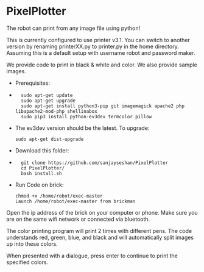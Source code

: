 # PixelPlotter

The robot can print from any image file using python!

This is currently configured to use printer v3.1. You can switch to another version by renaming printerXX.py to printer.py in the home directory. Assuming this is a default setup with username robot and password maker.

We provide code to print in black & white and color.
We also provide sample images.

*   Prerequisites:
*   
        sudo apt-get update
        sudo apt-get upgrade
        sudo apt-get install python3-pip git imagemagick apache2 php libapache2-mod-php shellinabox
        sudo pip3 install python-ev3dev termcolor pillow

*   The ev3dev version should be the latest. To upgrade:

        sudo apt-get dist-upgrade


*   Download this folder:
*   
        git clone https://github.com/sanjayseshan/PixelPlotter
        cd PixelPlotter/
        bash install.sh

*   Run Code on brick:
  
        chmod +x /home/robot/exec-master
        Launch /home/robot/exec-master from brickman


Open the ip address of the brick on your computer or phone. Make sure you are on the same wifi network or connected via bluetooth.
        
The color printing program will print 2 times with different pens. The code understands red, green, blue, and black and will automatically split images up into these colors.

When presented with a dialogue, press enter to continue to print the specified colors. 
